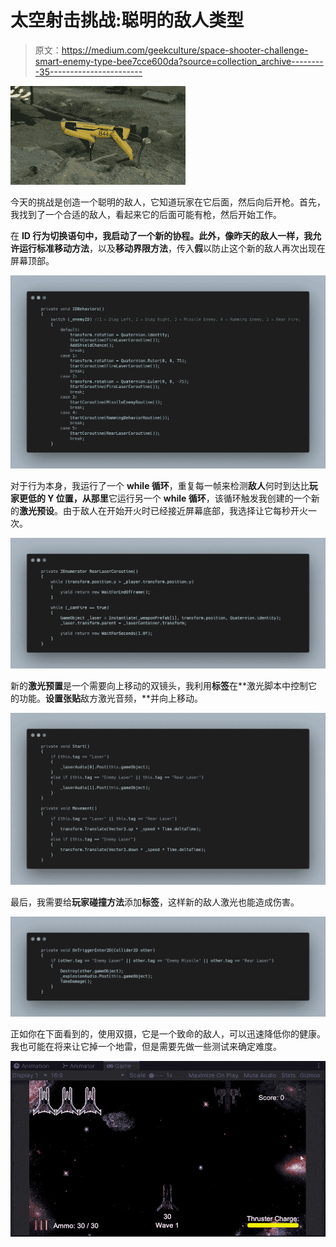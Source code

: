 # 太空射击挑战:聪明的敌人类型

> 原文：<https://medium.com/geekculture/space-shooter-challenge-smart-enemy-type-bee7cce600da?source=collection_archive---------35----------------------->

![](img/1a36689bc6c098aefa8731ba62d020a0.png)

今天的挑战是创造一个聪明的敌人，它知道玩家在它后面，然后向后开枪。首先，我找到了一个合适的敌人，看起来它的后面可能有枪，然后开始工作。

在 **ID 行为切换语句中，**我启动了一个新的**协程。**此外，像昨天的敌人一样，我允许运行**标准移动方法**，以及**移动界限方法**，传入**假**以防止这个新的敌人再次出现在屏幕顶部。

![](img/a8ab497b6f3de0c73c166776eeb92874.png)

对于行为本身，我运行了一个 **while 循环**，重复每一帧来检测**敌人**何时到达比**玩家更低的 Y 位置，从那里**它运行另一个 **while 循环**，该循环触发我创建的一个新的**激光预设**。由于敌人在开始开火时已经接近屏幕底部，我选择让它每秒开火一次。

![](img/207d84d5939c22d5f9207a0e3987bbd4.png)

新的**激光预置**是一个需要向上移动的双镜头，我利用**标签**在**激光脚本中控制它的功能。**设置张贴**敌方激光音频，**并向上移动。

![](img/52f85312b3df23decccfb58d301d3502.png)

最后，我需要给**玩家碰撞方法**添加**标签**，这样新的敌人激光也能造成伤害。

![](img/d98ecc22080d28b206756737b1604443.png)

正如你在下面看到的，使用双摄，它是一个致命的敌人，可以迅速降低你的健康。我也可能在将来让它掉一个地雷，但是需要先做一些测试来确定难度。

![](img/aad3f1b32393269ebfdd3d5e0868d39b.png)